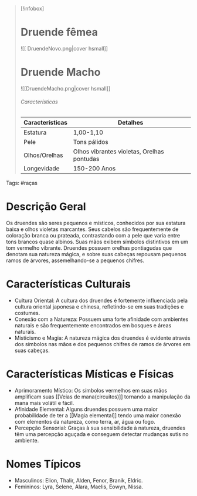 > [!infobox]
> # Druende fêmea
> ![[ DruendeNovo.png|cover hsmall]] 
> # Druende Macho
> ![[DruendeMacho.png|cover hsmall]]
> ###### Características 
> | Características| Detalhes |
> | ---- | ---- |
> | Estatura| 1,00-1,10|
> | Pele | Tons pálidos |
> |Olhos/Orelhas | Olhos vibrantes violetas, Orelhas pontudas |
> | Longevidade | 150-200 Anos |


Tags: #raças 
# **Descrição Geral** 
Os druendes são seres pequenos e místicos, conhecidos por sua estatura baixa e olhos violetas marcantes. Seus cabelos são frequentemente de coloração branca ou prateada, contrastando com a pele que varia entre tons brancos quase albinos. Suas mãos exibem símbolos distintivos em um tom vermelho vibrante. Druendes possuem orelhas pontiagudas que denotam sua natureza mágica, e sobre suas cabeças repousam pequenos ramos de árvores, assemelhando-se a pequenos chifres.

# **Características Culturais**

- Cultura Oriental: A cultura dos druendes é fortemente influenciada pela cultura oriental japonesa e chinesa, refletindo-se em suas tradições e costumes.
- Conexão com a Natureza: Possuem uma forte afinidade com ambientes naturais e são frequentemente encontrados em bosques e áreas naturais.
- Misticismo e Magia: A natureza mágica dos druendes é evidente através dos símbolos nas mãos e dos pequenos chifres de ramos de árvores em suas cabeças.

# **Características Místicas e Físicas**

- Aprimoramento Místico: Os símbolos vermelhos em suas mãos amplificam suas [[Veias de mana(circuitos)]] tornando a manipulação da mana mais volátil e fácil.
- Afinidade Elemental: Alguns druendes possuem uma maior probabilidade de ter a [[Magia elemental]] tendo uma maior conexão com elementos da natureza, como terra, ar, água ou fogo.
- Percepção Sensorial: Graças à sua sensibilidade à natureza, druendes têm uma percepção aguçada e conseguem detectar mudanças sutis no ambiente.

# **Nomes Típicos**

- Masculinos: Elion, Thalir, Alden, Fenor, Branik, Eldric.
- Femininos: Lyra, Selene, Alara, Maelis, Eowyn, Nissa.
